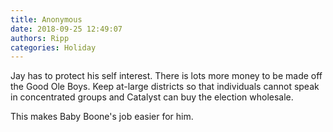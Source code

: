 ```yaml
---
title: Anonymous
date: 2018-09-25 12:49:07
authors: Ripp
categories: Holiday
---
```


 Jay has to protect his self interest.  There is lots more money to be made off the Good Ole Boys.  Keep at-large districts so that individuals cannot speak in concentrated groups and Catalyst can buy the election wholesale.

This makes Baby Boone's job easier for him.